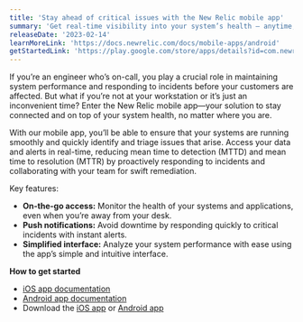 ```yaml
---
title: 'Stay ahead of critical issues with the New Relic mobile app'
summary: 'Get real-time visibility into your system’s health – anytime, anywhere.'
releaseDate: '2023-02-14'
learnMoreLink: 'https://docs.newrelic.com/docs/mobile-apps/android' 
getStartedLink: 'https://play.google.com/store/apps/details?id=com.newrelic.rpm&hl=en_US&gl=US'
---
```


If you’re an engineer who’s on-call, you play a crucial role in maintaining system performance and responding to incidents before your customers are affected. But what if you’re not at your workstation or it’s just an inconvenient time? Enter the New Relic mobile app—your solution to stay connected and on top of your system health, no matter where you are.

With our mobile app, you’ll be able to ensure that your systems are running smoothly and quickly identify and triage issues that arise. Access your data and alerts in real-time, reducing mean time to detection (MTTD) and mean time to resolution (MTTR) by proactively responding to incidents and collaborating with your team for swift remediation.

Key features:
* **On-the-go access:** Monitor the health of your systems and applications, even when you’re away from your desk.
* **Push notifications:** Avoid downtime by responding quickly to critical incidents with instant alerts.
* **Simplified interface:** Analyze your system performance with ease using the app’s simple and intuitive interface.  

**How to get started** 
* [iOS app documentation](https://docs.newrelic.com/docs/mobile-apps/ios/) 
* [Android app documentation](https://docs.newrelic.com/docs/mobile-apps/android/) 
* Download the [iOS app](https://apps.apple.com/us/app/new-relic/id594038638) or [Android app](https://play.google.com/store/apps/details?id=com.newrelic.rpm&hl=en_US&gl=US)

